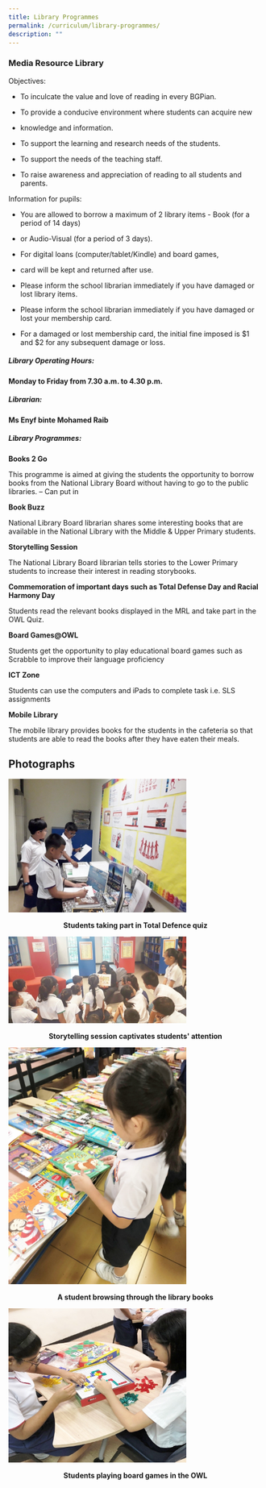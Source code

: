 ```yaml
---
title: Library Programmes
permalink: /curriculum/library-programmes/
description: ""
---
```

### Media Resource Library

Objectives:    

*   To inculcate the value and love of reading in every BGPian.

*   To provide a conducive environment where students can acquire new

*   knowledge and information.

*   To support the learning and research needs of the students.

*   To support the needs of the teaching staff.

*   To raise awareness and appreciation of reading to all students and parents.

  
Information for pupils:

*   You are allowed to borrow a maximum of 2 library items - Book (for a period of 14 days)

*   or Audio-Visual (for a period of 3 days).

*   For digital loans (computer/tablet/Kindle) and board games,

*   card will be kept and returned after use.

*   Please inform the school librarian immediately if you have damaged or lost library items.

*   Please inform the school librarian immediately if you have damaged or lost your membership card.

*   For a damaged or lost membership card, the initial fine imposed is $1 and $2 for any subsequent damage or loss.


##### Library Operating Hours:  
**Monday to Friday from 7.30 a.m. to 4.30 p.m.**

##### Librarian: 

**Ms Enyf binte Mohamed Raib**

##### Library Programmes:  

**Books 2 Go**  

This programme is aimed at giving the students the opportunity to borrow books from the National Library Board without having to go to the public libraries. – Can put in

**Book Buzz**

National Library Board librarian shares some interesting books that are available in the National Library with the Middle & Upper Primary students.

**Storytelling Session**

The National Library Board librarian tells stories to the Lower Primary students to increase their interest in reading storybooks.

**Commemoration of important days** **such as Total Defense Day and Racial Harmony Day**  

Students read the relevant books displayed in the MRL and take part in the OWL Quiz.

**Board Games@OWL**  

Students get the opportunity to play educational board games such as Scrabble to improve their language proficiency

**ICT Zone**

Students can use the computers and iPads to complete task i.e. SLS assignments

**Mobile Library**  

The mobile library provides books for the students in the cafeteria so that students are able to read the books after they have eaten their meals.

Photographs
-----------

<img src="/images/Students%20taking%20part%20in%20Total%20Defence%20quiz.jpeg"  
style="width:70%">

<p style="text-align:center;"><strong>Students taking part in Total Defence quiz</strong></p>

<img src="/images/Storytelling%20session%20captivates%20students%20attention.jpeg"  
style="width:70%">

<p style="text-align:center;"> <strong>Storytelling session captivates students' attention</strong></p>

<img src="/images/A%20student%20browsing%20through%20the%20library%20books.jpeg"  
style="width:70%">

<p style="text-align:center;"><strong>A student browsing through the library books</strong></p>

<img src="/images/Students%20playing%20board%20games%20in%20the%20OWL.jpeg"  
style="width:70%">

<p style="text-align:center;"><strong>Students playing board games in the OWL</strong></p>